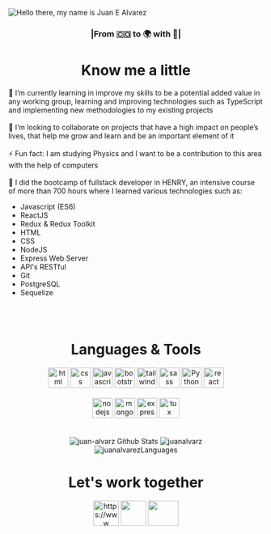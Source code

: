 

![Hello there, my name is Juan E  Alvarez](https://user-images.githubusercontent.com/85974372/192370128-3594516b-2c8a-454b-8fb8-db6a7552ce37.png)

<!--
<h1 align="center">Hello</h1>
-->
<h3 align='center'>|From 🇨🇴 to 🌍 with 💛|</h3>
<h1 align="center">Know me a little</h1>
 
 
 
<div>🌱 I’m currently learning in improve my skills to be a potential added value in any working group, learning and improving technologies such as TypeScript and implementing new methodologies to my existing projects</div>
<br/>
<div>👯 I’m looking to collaborate on projects that have a high impact on people’s lives, that help me grow and learn and be an important element of it </div>
<br/>
<div>⚡ Fun fact: I am studying Physics and I want to be a contribution to this area with the help of computers</div>
<br/>
<div>🚀 I did the bootcamp of fullstack developer in HENRY, an intensive course of more than 700 hours where I learned various technologies such as:
<ul>
  <li>Javascript (ES6)</li>
  <li>ReactJS</li>
  <li>Redux & Redux Toolkit</li>
  <li>HTML</li>
  <li>CSS</li>
  <li>NodeJS</li>
  <li>Express Web Server</li>
  <li>API's RESTful</li>
  <li>Git</li>
  <li>PostgreSQL</li>
  <li>Sequelize</li>
</ul>
</div>
<br/>
<div></div>
<br/>
<h1 align='center'>Languages & Tools</h1>
<div align="center">
<a margin="10" href="https://developer.mozilla.org/en-US/docs/Web/HTML" target="_blank"><img margin="10px" height="40" src="https://github.com/abdoachhoubi/abdoachhoubi/blob/main/svgs/html.svg" alt="html"></a>
<a margin="10" href="https://developer.mozilla.org/en-US/docs/Web/CSS" target="_blank"><img margin="10px" height="40" src="https://github.com/abdoachhoubi/abdoachhoubi/blob/main/svgs/css.svg" alt="css"></a>
<a margin="10" href="https://developer.mozilla.org/en-US/docs/Web/JavaScript" target="_blank"><img margin="10px" height="40" src="https://github.com/abdoachhoubi/abdoachhoubi/blob/main/svgs/javascript.svg" alt="javascript"></a>
<a margin="10" href="https://getbootstrap.com" target="_blank"><img margin="10px" height="40" src="https://github.com/abdoachhoubi/abdoachhoubi/blob/main/svgs/bootstrap.svg" alt="bootstrap"></a>
<a margin="10" href="https://tailwindcss.com" target="_blank"><img margin="10px" height="40" src="https://github.com/abdoachhoubi/abdoachhoubi/blob/main/svgs/tailwind.svg" alt="tailwind"></a>
<a margin="10" href="https://sass-lang.com" target="_blank"><img margin="10px" height="40" src="https://github.com/abdoachhoubi/abdoachhoubi/blob/main/svgs/sass.svg" alt="sass"></a>
<a margin="10" href="https://www.python.org" target="_blank"><img margin="10px" height="40" src="https://upload.wikimedia.org/wikipedia/commons/thumb/c/c3/Python-logo-notext.svg/1869px-Python-logo-notext.svg.png" alt="Python"></a>
<a margin="10" href="https://reactjs.org" target="_blank"><img margin="10px" height="40" src="https://github.com/abdoachhoubi/abdoachhoubi/blob/main/svgs/react.svg" alt="react"></a>
<br />
<br />
<a margin="10" href="https://nodejs.org" target="_blank"><img margin="10px" height="40" src="https://github.com/abdoachhoubi/abdoachhoubi/blob/main/svgs/nodejs.svg" alt="nodejs"></a>
<a margin="10" href="https://mongodb.com" target="_blank"><img margin="10px" height="40" src="https://github.com/abdoachhoubi/abdoachhoubi/blob/main/svgs/mongodb.svg" alt="mongodb"></a>
<a margin="10" href="https://expressjs.com" target="_blank"><img margin="10px" height="40" src="https://github.com/abdoachhoubi/abdoachhoubi/blob/main/svgs/express.svg" alt="express"></a>
<a margin="10" href="https://www.linux.org" target="_blank"><img margin="10px" height="40" src="https://upload.wikimedia.org/wikipedia/commons/thumb/3/35/Tux.svg/640px-Tux.svg.png" alt="tux"></a>
</div>

<br/>
<br/>
<div align="center">
<img src="https://github-readme-stats.vercel.app/api?username=juan-alvarz&include_all_commits=true&count_private=true&show_icons=true&line_height=30&title_color=CDB4DB&icon_color=CDB4DB&text_color=D3D3D3&bg_color=0A0A0A" alt="juan-alvarz Github Stats">
<img src="https://github-readme-streak-stats.herokuapp.com/?user=juan-alvarz&theme=dark&background=0d1117&date_format=M%20j%5B%2C%20Y%5D" alt="juanalvarz">
</div>

<div align="center">
<img src="https://github-readme-stats.vercel.app/api/top-langs/?username=juan-alvarz&layout=compact&theme=dark&bg_color=0A0A0A" alt="juanalvarezLanguages"/>
</div>

<h1 align='center'>Let's work together</h1>
<div align="center">
<a href="https://www.linkedin.com/in/juan-alvarez-8857aa18b/" target="_blank"><img align="center" src="https://raw.githubusercontent.com/rahuldkjain/github-profile-readme-generator/master/src/images/icons/Social/linked-in-alt.svg" alt="https://www .linkedin.com/in/juan-alvarez/" height="50" width="50" /></a>
<a href="https://wa.me/573138495730" target="_blank"><img align="center" src="https://upload.wikimedia.org/wikipedia/commons/thumb/6/6b/WhatsApp.svg/2044px-WhatsApp.svg.png" height="50" width="50"/></a>
<a href="mailto:juanalvarez0925@gmail.com" target="_blank"><img align="center" src="https://upload.wikimedia.org/wikipedia/commons/thumb/8/8c/Gmail_Icon_%282013-2020%29.svg/2560px-Gmail_Icon_%282013-2020%29.svg.png" height="50" width="60"></a>
</div>
